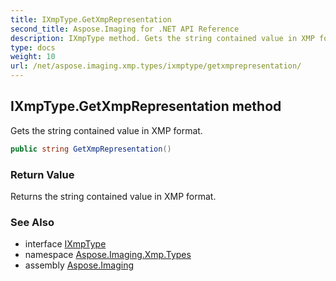 ```yaml
---
title: IXmpType.GetXmpRepresentation
second_title: Aspose.Imaging for .NET API Reference
description: IXmpType method. Gets the string contained value in XMP format
type: docs
weight: 10
url: /net/aspose.imaging.xmp.types/ixmptype/getxmprepresentation/
---
```

## IXmpType.GetXmpRepresentation method

Gets the string contained value in XMP format.

```csharp
public string GetXmpRepresentation()
```

### Return Value

Returns the string contained value in XMP format.

### See Also

* interface [IXmpType](../)
* namespace [Aspose.Imaging.Xmp.Types](../../ixmptype/)
* assembly [Aspose.Imaging](../../../)


